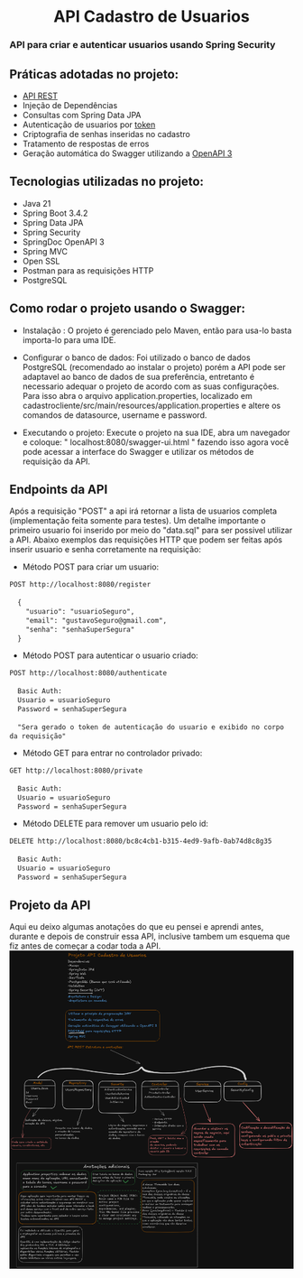 <h1 align="center">
  API Cadastro de Usuarios
</h1>

### API para criar e autenticar usuarios usando Spring Security

## Práticas adotadas no projeto:
- [API REST](https://www.ibm.com/br-pt/topics/rest-apis)
- Injeção de Dependências
- Consultas com Spring Data JPA
- Autenticação de usuarios por [token](https://www.totvs.com/blog/gestao-para-assinatura-de-documentos/jwt-token/)
- Criptografia de senhas inseridas no cadastro
- Tratamento de respostas de erros
- Geração automática do Swagger utilizando a [OpenAPI 3](https://www.ibm.com/docs/pt-br/app-connect/13.0?topic=apis-openapi-30)

## Tecnologias utilizadas no projeto:
- Java 21
- Spring Boot 3.4.2
- Spring Data JPA
- Spring Security
- SpringDoc OpenAPI 3
- Spring MVC
- Open SSL
- Postman para as requisições HTTP
- PostgreSQL

## Como rodar o projeto usando o Swagger:
- Instalação : O projeto é gerenciado pelo Maven, então para usa-lo basta importa-lo para uma IDE.

- Configurar o banco de dados: Foi utilizado o banco de dados PostgreSQL (recomendado ao instalar o projeto)
porém a API pode ser adaptavel ao banco de dados de sua preferência, entretanto é necessario adequar o projeto 
de acordo com as suas configurações. Para isso abra o arquivo application.properties, localizado em 
cadastrocliente/src/main/resources/application.properties e altere os comandos de datasource, username e password.

- Executando o projeto: Execute o projeto na sua IDE, abra um navegador e coloque: " localhost:8080/swagger-ui.html "
fazendo isso agora você pode acessar a interface do Swagger e utilizar os métodos de requisição da API.

## Endpoints da API
Após a requisição "POST" a api irá retornar a lista de usuarios completa (implementação feita somente para testes).
Um detalhe importante o primeiro usuario foi inserido por meio do "data.sql" para ser possivel utilizar a API.
Abaixo exemplos das requisições HTTP que podem ser feitas após inserir usuario e senha corretamente na requisição:

- Método POST para criar um usuario:
```
POST http://localhost:8080/register

  {
    "usuario": "usuarioSeguro",
    "email": "gustavoSeguro@gmail.com",
    "senha": "senhaSuperSegura"
  }
```
- Método POST para autenticar o usuario criado:
```
POST http://localhost:8080/authenticate

  Basic Auth: 
  Usuario = usuarioSeguro
  Password = senhaSuperSegura
  
  "Sera gerado o token de autenticação do usuario e exibido no corpo da requisição"
```
- Método GET para entrar no controlador privado:
```
GET http://localhost:8080/private

  Basic Auth: 
  Usuario = usuarioSeguro
  Password = senhaSuperSegura
```
- Método DELETE para remover um usuario pelo id:
```
DELETE http://localhost:8080/bc8c4cb1-b315-4ed9-9afb-0ab74d8c8g35

  Basic Auth: 
  Usuario = usuarioSeguro
  Password = senhaSuperSegura
```

## Projeto da API
Aqui eu deixo algumas anotações do que eu pensei e aprendi antes, durante e depois de construir essa API, inclusive tambem um esquema que fiz antes de começar a codar toda a API.
![img.png](cadastroclientes/IMGAPICadastroUsuarios.png)